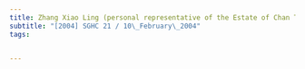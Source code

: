 ```yaml
---
title: Zhang Xiao Ling (personal representative of the Estate of Chan Tak Man, deceased) v Er 
subtitle: "[2004] SGHC 21 / 10\_February\_2004"
tags:


---
```


